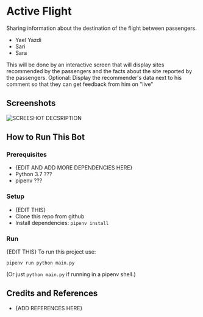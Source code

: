 # Active Flight
Sharing information about the destination of the flight between passengers.

* Yael Yazdi
* Sari
* Sara 

This will be done by an interactive screen that will display sites recommended by the passengers and the facts about the site reported by the passengers.
Optional: Display the recommender's data next to his comment so that they can get feedback from him on "live"

## Screenshots

![SCREESHOT DECSRIPTION](screenshots/excellenteam-logo.jpeg)

## How to Run This Bot

### Prerequisites
* {EDIT AND ADD MORE DEPENDENCIES HERE}
* Python 3.7 ???
* pipenv ???

### Setup
* {EDIT THIS}
* Clone this repo from github
* Install dependencies: `pipenv install`

### Run
{EDIT THIS}
To run this project use:

    pipenv run python main.py

(Or just `python main.py` if running in a pipenv shell.)

## Credits and References
* {ADD REFERENCES HERE}


